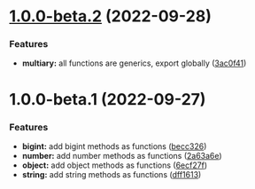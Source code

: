 # [1.0.0-beta.2](https://github.com/TomokiMiyauci/prelude-js/compare/1.0.0-beta.1...1.0.0-beta.2) (2022-09-28)


### Features

* **multiary:** all functions are generics, export globally ([3ac0f41](https://github.com/TomokiMiyauci/prelude-js/commit/3ac0f4105e6e69d01cd8eccffd3f6a2cee1cb146))

# 1.0.0-beta.1 (2022-09-27)


### Features

* **bigint:** add bigint methods as functions ([becc326](https://github.com/TomokiMiyauci/prelude-js/commit/becc326e6f6dfb2e0b6d110f3a095b6ed03ac477))
* **number:** add number methods as functions ([2a63a6e](https://github.com/TomokiMiyauci/prelude-js/commit/2a63a6e44dfda14a5cfff2b91ac78fb8aa3406a5))
* **object:** add object methods as functions ([6ecf27f](https://github.com/TomokiMiyauci/prelude-js/commit/6ecf27ff4dd1b9c142c1dd70972afcf34f4f2cfe))
* **string:** add string methods as functions ([dff1613](https://github.com/TomokiMiyauci/prelude-js/commit/dff1613258e16e5e95218bcdf8b964a7ab8524ee))
